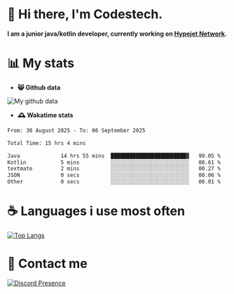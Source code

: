 # 👋 Hi there, I'm Codestech.
**I am a junior java/kotlin developer, currently working on [Hypejet Network](https://github.com/Hypejet).**

# 📊 My stats
- **😸 Github data**

![My github data](https://github-readme-stats.vercel.app/api?username=Codestech1&count_private=true&include_all_commits=true&theme=codeSTACKr)

- **🕰️ Wakatime stats**
<!--START_SECTION:waka-->

```txt
From: 30 August 2025 - To: 06 September 2025

Total Time: 15 hrs 4 mins

Java             14 hrs 55 mins  ████████████████████████▓   99.05 %
Kotlin           5 mins          ░░░░░░░░░░░░░░░░░░░░░░░░░   00.61 %
textmate         2 mins          ░░░░░░░░░░░░░░░░░░░░░░░░░   00.27 %
JSON             0 secs          ░░░░░░░░░░░░░░░░░░░░░░░░░   00.06 %
Other            0 secs          ░░░░░░░░░░░░░░░░░░░░░░░░░   00.01 %
```

<!--END_SECTION:waka-->

# ☕ Languages i use most often
[![Top Langs](https://github-readme-stats.vercel.app/api/top-langs/?username=Codestech1&layout=compact&langs_count=8&exclude_repo=window5000.github.io&theme=codeSTACKr)](https://github.com/anuraghazra/github-readme-stats)

# 💬 Contact me
[![Discord Presence](https://lanyard.cnrad.dev/api/650718742157852740)](https://discord.com/users/650718742157852740)
</br>
